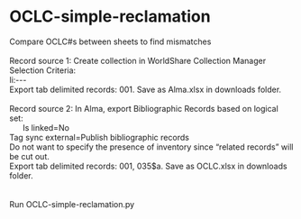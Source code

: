 # OCLC-simple-reclamation
Compare OCLC#s between sheets to find mismatches<br/><br/>
Record source 1: Create collection in WorldShare Collection Manager <br/>
Selection Criteria:<br/>
li:---<br/>
Export tab delimited records: 001. Save as Alma.xlsx in downloads folder.<br/><br/>
Record source 2: In Alma, export Bibliographic Records based on logical set:<br/>
&nbsp;&nbsp;&nbsp;&nbsp;&nbsp;&nbsp;Is linked=No<br/>
  Tag sync external=Publish bibliographic records<br/>
Do not want to specify the presence of inventory since “related records” will be cut out.<br/>
Export tab delimited records: 001, 035$a. Save as OCLC.xlsx in downloads folder.<br/>
<br/><br/>
Run OCLC-simple-reclamation.py
